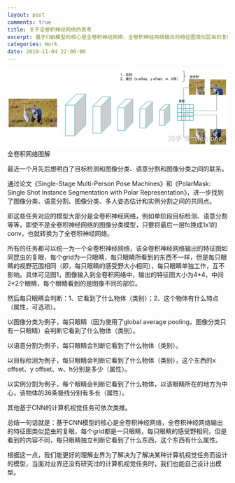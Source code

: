 ```yaml
---
layout: post
comments: true
title: 关于全卷积神经网络的思考
excerpt: 基于CNN模型的核心是全卷积神经网络，全卷积神经网络输出的特征图类似昆虫的复眼，每个grid都是一只眼睛，每只眼睛的感受野相同，但是看到的内容不同
categories: Work
date: 2019-11-04 22:00:00
---
```


<div class="imgcap">
<img src="/assets/2019-11-04-thought-on-fully-convolutional-networks.png">
<div class="thecap">全卷积网络图解</div>
</div>

最近一个月先后想明白了目标检测和图像分类、语意分割和图像分类之间的联系。

通过论文《Single-Stage Multi-Person Pose Machines》和《PolarMask: Single Shot Instance Segmentation with Polar Representation》，进一步找到了图像分类、语意分割、图像分类、多人姿态估计和实例分割之间的共同点。

即这些任务对应的模型大部分是全卷积神经网络，例如单阶段目标检测、语意分割等等，即使不是全卷积神经网络的图像分类模型，只要将最后一层fc换成1x1的conv，也就转换为了全卷积神经网络。

所有的任务都可以统一为一个全卷积神经网络，该全卷积神经网络输出的特征图如同昆虫的复眼，每个grid为一只眼睛，每只眼睛所看到的东西不一样，但是每只眼睛的视野范围相同（即，每只眼睛的感受野大小相同），每只眼睛单独工作，互不影响。具体可见图1，图像输入到全卷积网络中，输出的特征图大小为4\*4，中间2\*2个眼睛，每个眼睛看到的是图像不同的部位。

然后每只眼睛会判断：1、它看到了什么物体（类别）；2、这个物体有什么特点（属性，可选项）。

以图像分类为例子，每只眼睛（因为使用了global average pooling，图像分类只有一只眼睛）会判断它看到了什么物体（类别）。

以语意分割为例子，每只眼睛会判断它看到了什么物体（类别）。

以目标检测为例子，每只眼睛会判断它看到了什么物体（类别），这个东西的x offset、y offset、w、h分别是多少（属性）。

以实例分割为例子，每个眼睛会判断它看到了什么物体，以该眼睛所在的地方为中心，该物体的36条极线分别有多长（属性）。

其他基于CNN的计算机视觉任务可依次类推。

总结一句话就是：基于CNN模型的核心是全卷积神经网络，全卷积神经网络输出的特征图类似昆虫的复眼，每个grid都是一只眼睛，每只眼睛的感受野相同，但是看到的内容不同，每只眼睛独立判断它看到了什么东西，这个东西有什么属性。

根据这一点，我们能更好的理解业界为了解决为了解决某种计算机视觉任务而设计的模型，当面对业界还没有研究过的计算机视觉任务时，我们也能自己设计出模型。
